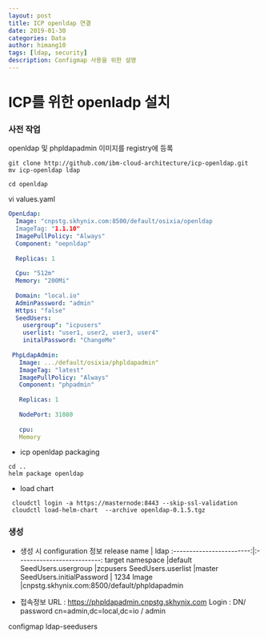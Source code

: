 ```yaml
---
layout: post
title: ICP openldap 연결
date: 2019-01-30
categories: Data
author: himang10
tags: [ldap, security]
description: Configmap 사용을 위한 설명
---
```

ICP를 위한 openladp 설치
=====================

### 사전 작업
openldap 및 phpldapadmin 이미지를 registry에 등록

```
git clone http://github.com/ibm-cloud-architecture/icp-openldap.git
mv icp-openldap ldap

cd openldap
```

vi values.yaml
```yaml
OpenLdap:
  Image: "cnpstg.skhynix.com:8500/default/osixia/openldap
  ImageTag: "1.1.10"
  ImagePullPolicy: "Always"
  Component: "oepnldap"
  
  Replicas: 1
  
  Cpu: "512m"
  Memory: "200Mi"
  
  Domain: "local.io"
  AdminPassword: "admin"
  Https: "false"
  SeedUsers:
    usergroup": "icpusers"
    userlist: "user1, user2, user3, user4"
    initalPassword: "ChangeMe"
    
 PhpLdapAdmin:
   Image: .../default/osixia/phpldapadmin"
   ImageTag: "latest"
   ImagePullPolicy: "Always"
   Component: "phpadmin"
   
   Replicas: 1
   
   NodePort: 31080
   
   cpu:
   Memory
 ```
 
 * icp openldap packaging
 ```
 cd ..
 helm package openldap
 ````

* load chart
```
 cloudctl login -a https://masternode:8443 --skip-ssl-validation
 cloudctl load-helm-chart  --archive openldap-0.1.5.tgz
```

### 생성

* 생성 시 configuration 정보
release name              | ldap
:------------------------:|:--------------------------:
target namespace 	      |default
SeedUsers.usergroup	      |zcpusers
SeedUsers.userlist        |master
SeedUsers.initialPassword |	1234
Image		              |cnpstg.skhynix.com:8500/default/phpldapadmin

* 접속정보
URL   : 	https://phpldapadmin.cnpstg.skhynix.com
Login : DN/ password cn=admin,dc=local,dc=io / admin

configmap
ldap-seedusers
 
